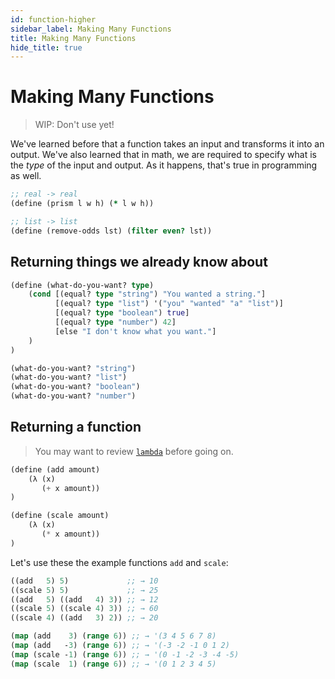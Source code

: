```yaml
---
id: function-higher
sidebar_label: Making Many Functions
title: Making Many Functions
hide_title: true
---
```


# Making Many Functions

> WIP: Don't use yet!

We've learned before that a function takes an input and transforms it into an
output. We've also learned that in math, we are required to specify what is the
_type_ of the input and output. As it happens, that's true in programming as
well.

``` clojure
;; real -> real
(define (prism l w h) (* l w h))

;; list -> list
(define (remove-odds lst) (filter even? lst))
```

## Returning things we already know about

``` clojure
(define (what-do-you-want? type)
    (cond [(equal? type "string") "You wanted a string."]
          [(equal? type "list") '("you" "wanted" "a" "list")]
          [(equal? type "boolean") true]
          [(equal? type "number") 42]
          [else "I don't know what you want."]
    )
)

(what-do-you-want? "string")
(what-do-you-want? "list")
(what-do-you-want? "boolean")
(what-do-you-want? "number")
```

## Returning a function

> You may want to review [`lambda`](lambda.md) before going on.

``` scheme
(define (add amount)
    (λ (x)
       (+ x amount))
)

(define (scale amount)
    (λ (x)
       (* x amount))
)
```

Let's use these the example functions `add` and `scale`:

``` clojure
((add   5) 5)             ;; → 10
((scale 5) 5)             ;; → 25
((add   5) ((add   4) 3)) ;; → 12
((scale 5) ((scale 4) 3)) ;; → 60
((scale 4) ((add   3) 2)) ;; → 20

(map (add    3) (range 6)) ;; → '(3 4 5 6 7 8)
(map (add   -3) (range 6)) ;; → '(-3 -2 -1 0 1 2)
(map (scale -1) (range 6)) ;; → '(0 -1 -2 -3 -4 -5)
(map (scale  1) (range 6)) ;; → '(0 1 2 3 4 5)
```